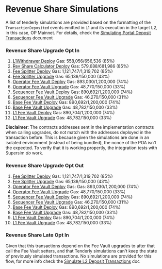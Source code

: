 # Revenue Share Simulations
A list of tenderly simulations are provided based on the formatting of the `TransactionDeposited` events emitted in L1 and its execution in the target L2, in this case, OP Mainnet. For details, check the [Simulating Portal Deposit Transactions](todo) document

### Revenue Share Upgrade Opt In
1. [L1Withdrawer Deploy](https://www.tdly.co/shared/simulation/cfb6f065-1f37-47ee-96e1-9a32ea80f540) Gas: 558,056/656,536 (85%)
2. [Rev Share Calculator Deploy](https://www.tdly.co/shared/simulation/5c813d81-9fa7-45e5-ac61-bbe89b917be8) Gas: 579,688/681,986 (85%)
3. [Fee Splitter Deploy](https://www.tdly.co/shared/simulation/93b43e8d-e64c-4ce5-ad2c-7047e91e4a4c) Gas: 1,121,747/1,319,702 (85%)
4. [Fee Splitter Upgrade](https://www.tdly.co/shared/simulation/ac7c91dc-9c1b-4b56-bfd4-bad52fd0b2aa) Gas: 65,138/150,000 (43%)
5. [Operator Fee Vault Deploy](https://www.tdly.co/shared/simulation/4c95b834-89b4-4f2e-8bca-8df9ed0cc885) Gas: 893,030/1,200,000 (74%)
6. [Operator Fee Vault Upgrade](https://www.tdly.co/shared/simulation/45662e37-ab84-4ad9-96ee-46144eb0ec49) Gas: 48,770/150,000 (33%)
7. [Sequencer Fee Vault Deploy](https://www.tdly.co/shared/simulation/4e24dd89-f601-4a54-a72d-3ac4a4c1e7c8) Gas: 890,692/1,200,000 (74%)
8. [Sequencer Fee Vault Upgrade](https://www.tdly.co/shared/simulation/29051fa4-0687-4a58-9ea5-6a09497e3846) Gas: 46,270/150,000 (31%)
9. [Base Fee Vault Deploy](https://www.tdly.co/shared/simulation/515d5554-1f3e-4061-be24-6d3e888ed4d9) Gas: 890,692/1,200,000 (74%)
10. [Base Fee Vault Upgrade](https://www.tdly.co/shared/simulation/04d8de5e-89bc-419d-bbcf-ee0448d0e813) Gas: 48,782/150,000 (33%)
11. [L1 Fee Vault Deploy](https://www.tdly.co/shared/simulation/bcee51db-b549-4c05-811f-be831e6a1aa0) Gas: 890,704/1,200,000 (74%)
12. [L1 Fee Vault Upgrade](https://www.tdly.co/shared/simulation/20dbe19b-cea7-4542-a73b-71934394153e) Gas: 48,782/150,000 (33%)

**Disclaimer**: The contracts addresses sent in the implementation contracts when calling upgrades, do not match with the addresses deployed in the transaction before. This is because given the simulations are done in an isolated environment (instead of being bundled), the nonce of the POA isn't the expected. To verify that it is working propertly, the integration tests with Supersim *do* work.

### Revenue Share Upgrade Opt Out
1. [Fee Splitter Deploy](https://www.tdly.co/shared/simulation/93b43e8d-e64c-4ce5-ad2c-7047e91e4a4c) Gas: 1,121,747/1,319,702 (85%)
2. [Fee Splitter Upgrade](https://www.tdly.co/shared/simulation/ac7c91dc-9c1b-4b56-bfd4-bad52fd0b2aa) Gas: 65,138/150,000 (43%)
3. [Operator Fee Vault Deploy](https://www.tdly.co/shared/simulation/4c95b834-89b4-4f2e-8bca-8df9ed0cc885) Gas: Gas: 893,030/1,200,000 (74%)
4. [Operator Fee Vault Upgrade](https://www.tdly.co/shared/simulation/45662e37-ab84-4ad9-96ee-46144eb0ec49) Gas: 48,770/150,000 (33%)
5. [Sequencer Fee Vault Deploy](https://www.tdly.co/shared/simulation/4e24dd89-f601-4a54-a72d-3ac4a4c1e7c8) Gas: 890,692/1,200,000 (74%)
6. [Sequencer Fee Vault Upgrade](https://www.tdly.co/shared/simulation/29051fa4-0687-4a58-9ea5-6a09497e3846) Gas: 46,270/150,000 (31%)
7. [Base Fee Vault Deploy](https://www.tdly.co/shared/simulation/515d5554-1f3e-4061-be24-6d3e888ed4d9) Gas: 890,692/1,200,000 (74%)
8. [Base Fee Vault Upgrade](https://www.tdly.co/shared/simulation/04d8de5e-89bc-419d-bbcf-ee0448d0e813) Gas: 48,782/150,000 (33%)
9. [L1 Fee Vault Deploy](https://www.tdly.co/shared/simulation/bcee51db-b549-4c05-811f-be831e6a1aa0) Gas: 890,704/1,200,000 (74%)
10. [L1 Fee Vault Upgrade](https://www.tdly.co/shared/simulation/20dbe19b-cea7-4542-a73b-71934394153e) Gas: 48,782/150,000 (33%)

### Revenue Share Late Opt In
Given that this transactions depend on the Fee Vault upgrades to after that call the Fee Vault setters, and that Tenderly simulations can't keep the state of previously simulated transactions. No simulations are provided for this flow, for more info check the [Simulate L2 Deposit Transactions](src/doc/simulate-l2-deposit-transactions.md) doc